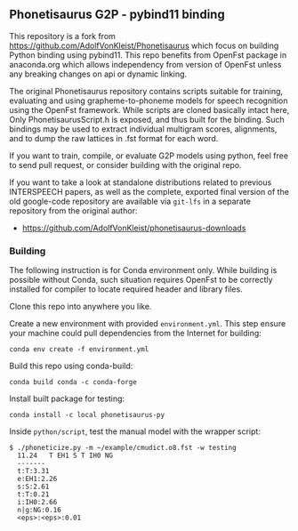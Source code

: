 ## Phonetisaurus G2P - pybind11 binding ##

This repository is a fork from https://github.com/AdolfVonKleist/Phonetisaurus which focus on building Python binding using pybind11. This repo benefits from OpenFst package in anaconda.org which allows independency from version of OpenFst unless any breaking changes on api or dynamic linking.

The original Phonetisaurus repository contains scripts suitable for training, evaluating and using grapheme-to-phoneme
models for speech recognition using the OpenFst framework.  While scripts are cloned basically intact here, Only PhonetisaurusScript.h is exposed, and thus built for the binding. Such bindings may be used to extract individual multigram scores, alignments, and to dump the raw lattices in .fst format for each word.

If you want to train, compile, or evaluate G2P models using python, feel free to send pull request, or consider building with the original repo.

If you want to take a look at standalone distributions related to previous INTERSPEECH papers, as well as the complete, exported
final version of the old google-code repository are available via ```git-lfs``` in a separate
repository from the original author:
  * https://github.com/AdolfVonKleist/phonetisaurus-downloads


### Building ###

The following instruction is for Conda environment only. While building is possible without Conda, such situation requires OpenFst to be correctly installed for compiler to locate required header and library files.

Clone this repo into anywhere you like.

Create a new environment with provided `environment.yml`. This step ensure your machine could pull dependencies from the Internet for building:
```commandline
conda env create -f environment.yml
```

Build this repo using conda-build:
```commandline
conda build conda -c conda-forge
```

Install built package for testing:
```commandline
conda install -c local phonetisaurus-py
```

Inside `python/script`, test the manual model with the wrapper script:
```
$ ./phoneticize.py -m ~/example/cmudict.o8.fst -w testing
  11.24   T EH1 S T IH0 NG
  -------
  t:T:3.31
  e:EH1:2.26
  s:S:2.61
  t:T:0.21
  i:IH0:2.66
  n|g:NG:0.16
  <eps>:<eps>:0.01
```
